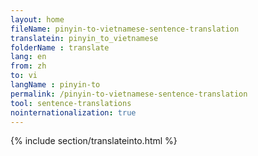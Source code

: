 ```yaml
---
layout: home
fileName: pinyin-to-vietnamese-sentence-translation
translatein: pinyin_to_vietnamese
folderName : translate
lang: en
from: zh
to: vi
langName : pinyin-to
permalink: /pinyin-to-vietnamese-sentence-translation
tool: sentence-translations
nointernationalization: true
---
```

{% include section/translateinto.html %}
